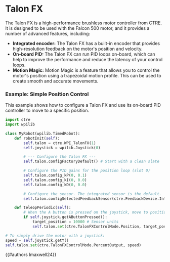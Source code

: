 # Talon FX
The Talon FX is a high-performance brushless motor controller from CTRE. It is designed to be used with the
Falcon 500 motor, and it provides a number of advanced features, including:

-   **Integrated encoder:** The Talon FX has a built-in encoder that provides high-resolution feedback on
the motor's position and velocity.
-   **On-board PID:** The Talon FX can run PID loops on-board, which can help to improve the performance and
reduce the latency of your control loops.
-   **Motion Magic:** Motion Magic is a feature that allows you to control the motor's position using a
trapezoidal motion profile. This can be used to create smooth and accurate movements.

### Example: Simple Position Control

This example shows how to configure a Talon FX and use its on-board PID controller to move to a specific position.
```python
import ctre
import wpilib

class MyRobot(wpilib.TimedRobot):
    def robotInit(self):
        self.talon = ctre.WPI_TalonFX(1)
        self.joystick = wpilib.Joystick(0)

        # --- Configure the Talon FX ---
        self.talon.configFactoryDefault() # Start with a clean slate

        # Configure the PID gains for the position loop (slot 0)
        self.talon.config_kP(0, 0.1)
        self.talon.config_kI(0, 0.0)
        self.talon.config_kD(0, 0.0)

        # Configure the sensor. The integrated sensor is the default.
        self.talon.configSelectedFeedbackSensor(ctre.FeedbackDevice.IntegratedSensor, 0, 0)

    def teleopPeriodic(self):
        # When the A button is pressed on the joystick, move to position 10000
        if self.joystick.getAButtonPressed():
            target_position = 10000 # Sensor units
            self.talon.set(ctre.TalonFXControlMode.Position, target_position)

# To simply drive the motor with a joystick:
speed = self.joystick.getY()
self.talon.set(ctre.TalonFXControlMode.PercentOutput, speed)
```
{{#authors lmaxwell24}}
